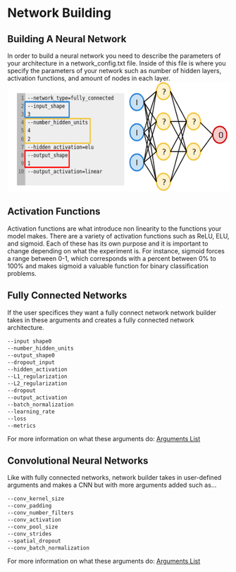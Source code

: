 # Network Building

## Building A Neural Network
In order to build a neural network you need to describe the parameters of your architecture in a network_config.txt file. Inside of this file is where you specify the parameters of your network such as number of hidden layers, activation functions, and amount of nodes in each layer.
<img SRC="../../../images/z2n_data_config.png" height="250" alt="Zero2Neuro Data Config">

## Activation Functions
Activation functions are what introduce non linearity to the functions your model makes. There are a variety of activation functions such as ReLU, ELU, and sigmoid. Each of these has its own purpose and it is important to change depending on what the experiment is. For instance, sigmoid forces a range between 0-1, which corresponds with a percent between 0% to 100% and makes sigmoid a valuable function for binary classification problems.  
  
## Fully Connected Networks  
  
If the user specifices they want a fully connect network network builder takes in these arguments and creates a fully connected network architecture.
  
```
--input shape0  
--number_hidden_units    
--output_shape0  
--dropout_input  
--hidden_activation  
--L1_regularization  
--L2_regularization  
--dropout  
--output_activation  
--batch_normalization  
--learning_rate  
--loss  
--metrics  
```
  
For more information on what these arguments do: [Arguments List](../../api/args_list.md)  
  
## Convolutional Neural Networks

Like with fully connected networks, network builder takes in user-defined arguments and makes a CNN but with more arguments added such as...
  
```  
--conv_kernel_size  
--conv_padding  
--conv_number_filters  
--conv_activation  
--conv_pool_size  
--conv_strides  
--spatial_dropout  
--conv_batch_normalization  
```

For more information on what these arguments do: [Arguments List](../../api/args_list.md)